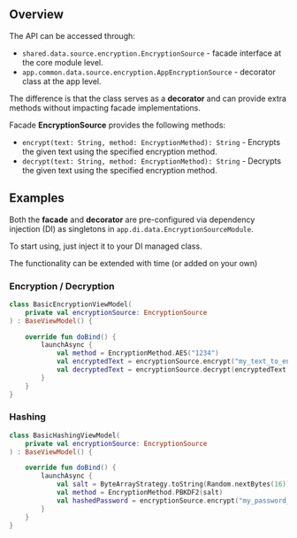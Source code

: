 ## Overview

The API can be accessed through:
- `shared.data.source.encryption.EncryptionSource` - facade interface at the core module level.
- `app.common.data.source.encryption.AppEncryptionSource` - decorator class at the app level.

The difference is that the class serves as a **decorator** and can provide extra methods without impacting facade implementations.

Facade **EncryptionSource** provides the following methods:

- `encrypt(text: String, method: EncryptionMethod): String` - Encrypts the given text using the specified encryption method.
- `decrypt(text: String, method: EncryptionMethod): String` - Decrypts the given text using the specified encryption method.

## Examples

Both the **facade** and **decorator** are pre-configured via dependency injection (DI) as singletons in `app.di.data.EncryptionSourceModule`.

To start using, just inject it to your DI managed class.

The functionality can be extended with time (or added on your own)

### Encryption / Decryption

```kotlin
class BasicEncryptionViewModel(
    private val encryptionSource: EncryptionSource
) : BaseViewModel() {

    override fun doBind() {
        launchAsync {
            val method = EncryptionMethod.AES("1234")
            val encryptedText = encryptionSource.encrypt("my_text_to_encrypt", method)
            val decryptedText = encryptionSource.decrypt(encryptedText, method)
        }
    }
}
```

### Hashing

```kotlin
class BasicHashingViewModel(
    private val encryptionSource: EncryptionSource
) : BaseViewModel() {

    override fun doBind() {
        launchAsync {
            val salt = ByteArrayStrategy.toString(Random.nextBytes(16))
            val method = EncryptionMethod.PBKDF2(salt)
            val hashedPassword = encryptionSource.encrypt("my_password_to_hash", method)
        }
    }
}
```